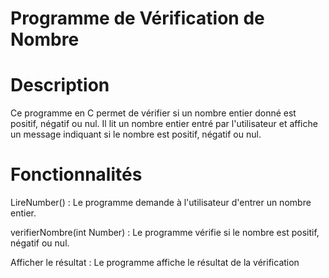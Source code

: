 # Programme de Vérification de Nombre

# Description

Ce programme en C permet de vérifier si un nombre entier donné est positif, négatif ou nul. Il lit un nombre entier entré par l'utilisateur et affiche un message indiquant si le nombre est positif, négatif ou nul.

# Fonctionnalités

LireNumber() : Le programme demande à l'utilisateur d'entrer un nombre entier.

verifierNombre(int Number) : Le programme vérifie si le nombre est positif, négatif ou nul.

Afficher le résultat : Le programme affiche le résultat de la vérification